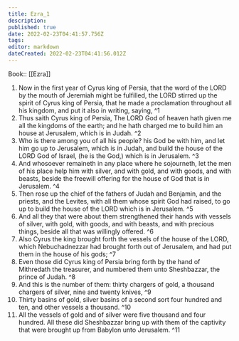 ```yaml
---
title: Ezra_1
description: 
published: true
date: 2022-02-23T04:41:57.756Z
tags: 
editor: markdown
dateCreated: 2022-02-23T04:41:56.012Z
---
```


 Book:: [[Ezra]]
 1. Now in the first year of Cyrus king of Persia, that the word of the LORD by the mouth of Jeremiah might be fulfilled, the LORD stirred up the spirit of Cyrus king of Persia, that he made a proclamation throughout all his kingdom, and put it also in writing, saying, ^1
 2. Thus saith Cyrus king of Persia, The LORD God of heaven hath given me all the kingdoms of the earth; and he hath charged me to build him an house at Jerusalem, which is in Judah. ^2
 3. Who is there among you of all his people? his God be with him, and let him go up to Jerusalem, which is in Judah, and build the house of the LORD God of Israel, (he is the God,) which is in Jerusalem. ^3
 4. And whosoever remaineth in any place where he sojourneth, let the men of his place help him with silver, and with gold, and with goods, and with beasts, beside the freewill offering for the house of God that is in Jerusalem. ^4
 5. Then rose up the chief of the fathers of Judah and Benjamin, and the priests, and the Levites, with all them whose spirit God had raised, to go up to build the house of the LORD which is in Jerusalem. ^5
 6. And all they that were about them strengthened their hands with vessels of silver, with gold, with goods, and with beasts, and with precious things, beside all that was willingly offered. ^6
 7. Also Cyrus the king brought forth the vessels of the house of the LORD, which Nebuchadnezzar had brought forth out of Jerusalem, and had put them in the house of his gods; ^7
 8. Even those did Cyrus king of Persia bring forth by the hand of Mithredath the treasurer, and numbered them unto Sheshbazzar, the prince of Judah. ^8
 9. And this is the number of them: thirty chargers of gold, a thousand chargers of silver, nine and twenty knives, ^9
 10. Thirty basins of gold, silver basins of a second sort four hundred and ten, and other vessels a thousand. ^10
 11. All the vessels of gold and of silver were five thousand and four hundred. All these did Sheshbazzar bring up with them of the captivity that were brought up from Babylon unto Jerusalem. ^11
